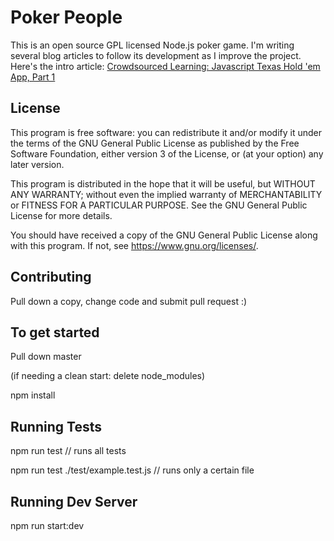# Poker People
This is an open source GPL licensed Node.js poker game. I'm writing several blog articles to follow its development as I improve the project. Here's the intro article: [Crowdsourced Learning: Javascript Texas Hold 'em App, Part 1](https://medium.com/@masonjeffreys/crowdsourced-learning-javascript-texas-hold-em-app-part-1-55473a01e35b)
  
## License
This program is free software: you can redistribute it and/or modify it under the terms of the GNU General Public License as published by the Free Software Foundation, either version 3 of the License, or (at your option) any later version.

  

This program is distributed in the hope that it will be useful, but WITHOUT ANY WARRANTY; without even the implied warranty of MERCHANTABILITY or FITNESS FOR A PARTICULAR PURPOSE. See the GNU General Public License for more details.

  

You should have received a copy of the GNU General Public License along with this program. If not, see <https://www.gnu.org/licenses/>.

## Contributing
Pull down a copy, change code and submit pull request :)

## To get started

Pull down master

(if needing a clean start: delete node_modules)

npm install

  ## Running Tests
npm run test // runs all tests

npm run test ./test/example.test.js // runs only a certain file

## Running Dev Server
npm run start:dev